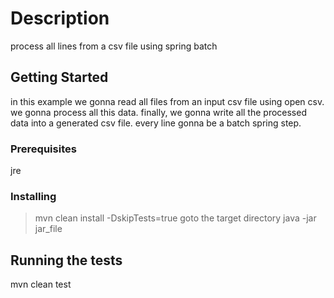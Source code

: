 # Description

process all lines from a csv file using spring batch

## Getting Started

in this example we gonna read all files from an input csv file using open csv.
we gonna process all this data.
finally, we gonna write all the processed data into a generated csv file.
every line gonna be a batch spring step.

### Prerequisites

jre

### Installing

> mvn clean install -DskipTests=true
goto the target directory
> java -jar jar_file

## Running the tests

mvn clean test

